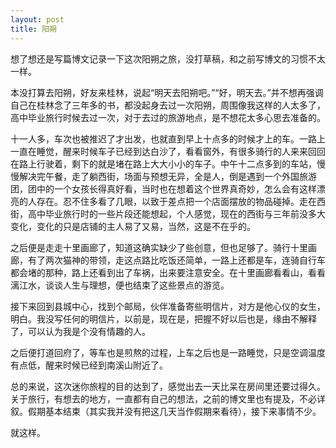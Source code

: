 ```yaml
---
layout: post
title: 阳朔
---
```


想了想还是写篇博文记录一下这次阳朔之旅，没打草稿，和之前写博文的习惯不太一样。

本没打算去阳朔，好友来桂林，说起“明天去阳朔吧。”“好，明天去。”并不想再强调自己在桂林念了三年多的书，都没起身去过一次阳朔，周围像我这样的人太多了，高中毕业旅行时候去过一次，对于去过的旅游地点，是不想花太多心思去准备的。<!--more-->

十一人多，车次也被推迟了才出发，也就直到早上十点多的时候才上的车。一路上一直在睡觉，醒来时候车子已经到达白沙了，看看窗外，有很多骑行的人来来回回在路上行驶着，剩下的就是堵在路上大大小小的车子。中午十二点多到的车站，慢慢解决完午餐，走了躺西街，场面与预想无异，全是人，倒是遇到一个外国旅游团，团中的一个女孩长得真好看，当时也在想着这个世界真奇妙，怎么会有这样漂亮的人存在。忍不住多看了几眼，以致于差点把一个店面摆放的物品碰掉。走在西街，高中毕业旅行时的一些片段还能想起，个人感觉，现在的西街与三年前没多大变化，变化的只是店铺的主人易了又易，当然，这是不在乎的。

之后便是走走十里画廊了，知道这确实缺少了些创意，但也足够了。骑行十里画廊，有了两次猫神的带领，走这点路比吃饭还简单，一路上还都是车，连骑自行车都会堵的那种，路上还看到出了车祸，出来要注意安全。在十里画廊看看山，看看漓江水，谈谈人生与理想，便也结束了这些景点的游览。

接下来回到县城中心，找到个邮局，伙伴准备寄些明信片，对方是他心仪的女生，明白。我没写任何的明信片，以前是，现在是，把握不好以后也是，缘由不解释了，可以认为我是个没有情趣的人。

之后便打道回府了，等车也是煎熬的过程，上车之后也是一路睡觉，只是空调温度有点低，醒来时候已经到南溪山附近了。

总的来说，这次迷你旅程的目的达到了，感觉出去一天比呆在房间里还要过得久。关于旅行，有想去的地方，一直都有自己的想法，之前的博文里也有提及，不必详叙。假期基本结束（其实我并没有把这几天当作假期来看待），接下来事情不少。

就这样。
